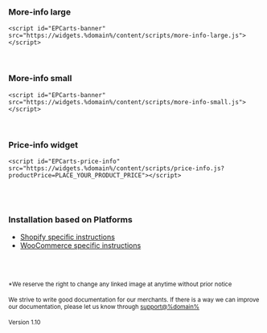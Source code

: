 ### More-info large
<script id="moreInfoLarge" src="https://widgets.%domain%/content/scripts/more-info-large.js"></script>
```
<script id="EPCarts-banner" src="https://widgets.%domain%/content/scripts/more-info-large.js"></script>
```
<br/>

### More-info small
<script id="moreInfoSmall" src="https://widgets.%domain%/content/scripts/more-info-small.js"></script>
```
<script id="EPCarts-banner" src="https://widgets.%domain%/content/scripts/more-info-small.js"></script>
```
<br>

### Price-info widget
<script id="EPCarts-price-info" src="https://widgets.%domain%/content/scripts/price-info.js?productPrice=0"></script>
```
<script id="EPCarts-price-info" src="https://widgets.%domain%/content/scripts/price-info.js?productPrice=PLACE_YOUR_PRODUCT_PRICE"></script>
```

<br/><br/>

<div class="panel panel-primary">
  <div class="panel-heading">
    <h3 class="panel-title">Installation based on Platforms</h3>
  </div>
  <div class="panel-body">
<ul>
  <li><a href="../../price-info/shopify">Shopify specific instructions</a></li>
  <li><a href="../../price-info/woocommerce">WooCommerce specific instructions</a></li>
</ul>
  </div>
</div>

<br/><br/>

<small>*We reserve the right to change any linked image at anytime without prior notice</small>
<br/><br/>
<small>We strive to write good documentation for our merchants. If there is a way we can improve our documentation, please let us know through <a href="mailto:support@%domain%?Subject=EPCarts Documentation">support@%domain%</a></small>
<br>
<br>
<small>Version 1.10</small>
